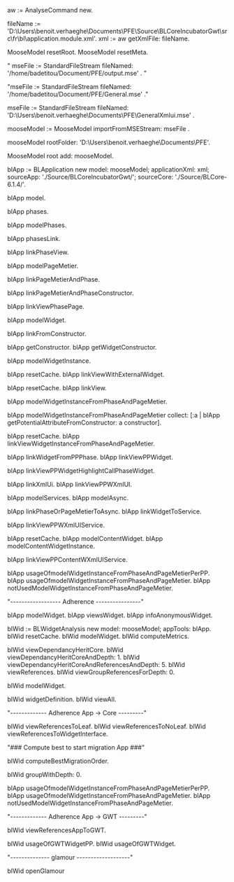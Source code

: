aw := AnalyseCommand new.

fileName := 'D:\Users\benoit.verhaeghe\Documents\PFE\Source\BLCoreIncubatorGwt\src\fr\bl\application.module.xml'. xml := aw getXmlFile: fileName.

MooseModel resetRoot. MooseModel resetMeta.

" mseFile := StandardFileStream fileNamed: '/home/badetitou/Document/PFE/output.mse' . "

"mseFile := StandardFileStream fileNamed: '/home/badetitou/Document/PFE/General.mse' ."

mseFile := StandardFileStream fileNamed: 'D:\Users\benoit.verhaeghe\Documents\PFE\GeneralXmlui.mse' .

mooseModel := MooseModel importFromMSEStream: mseFile .

mooseModel rootFolder: 'D:\Users\benoit.verhaeghe\Documents\PFE'.

MooseModel root add: mooseModel.

blApp := BLApplication new model: mooseModel; applicationXml: xml; sourceApp: './Source/BLCoreIncubatorGwt/'; sourceCore: './Source/BLCore-6.1.4/'.

blApp model.

blApp phases.

blApp modelPhases.

blApp phasesLink.

blApp linkPhaseView.

blApp modelPageMetier.

blApp linkPageMetierAndPhase.

blApp linkPageMetierAndPhaseConstructor.

blApp linkViewPhasePage.

blApp modelWidget.

blApp linkFromConstructor.

blApp getConstructor. blApp getWidgetConstructor.

blApp modelWidgetInstance.

blApp resetCache. blApp linkViewWithExternalWidget.

blApp resetCache. blApp linkView.

blApp modelWidgetInstanceFromPhaseAndPageMetier.

blApp modelWidgetInstanceFromPhaseAndPageMetier collect: [:a | blApp getPotentialAttributeFromConstructor: a constructor].

blApp resetCache. blApp linkViewWidgetInstanceFromPhaseAndPageMetier.

blApp linkWidgetFromPPPhase. blApp linkViewPPWidget.

blApp linkViewPPWidgetHighlightCallPhaseWidget.

blApp linkXmlUi. blApp linkViewPPWXmlUI.

blApp modelServices. blApp modelAsync.

blApp linkPhaseOrPageMetierToAsync. blApp linkWidgetToService.

blApp linkViewPPWXmlUIService.

blApp resetCache. blApp modelContentWidget. blApp modelContentWidgetInstance.

blApp linkViewPPContentWXmlUIService.

blApp usageOfmodelWidgetInstanceFromPhaseAndPageMetierPerPP. blApp usageOfmodelWidgetInstanceFromPhaseAndPageMetier. blApp notUsedModelWidgetInstanceFromPhaseAndPageMetier.

"------------------ Adherence ----------------"

blApp modelWidget. blApp viewsWidget. blApp infoAnonymousWidget.

blWid := BLWidgetAnalysis new model: mooseModel; appTools: blApp. blWid resetCache. blWid modelWidget. blWid computeMetrics.

blWid viewDependancyHeritCore. blWid viewDependancyHeritCoreAndDepth: 1. blWid viewDependancyHeritCoreAndReferencesAndDepth: 5. blWid viewReferences. blWid viewGroupReferencesForDepth: 0.

blWid modelWidget.

blWid widgetDefinition. blWid viewAll.

"------------- Adherence App -> Core ---------"

blWid viewReferencesToLeaf. blWid viewReferencesToNoLeaf. blWid viewReferencesToWidgetInterface.

"### Compute best to start migration App ###"

blWid computeBestMigrationOrder.

blWid groupWithDepth: 0.

blApp usageOfmodelWidgetInstanceFromPhaseAndPageMetierPerPP. blApp usageOfmodelWidgetInstanceFromPhaseAndPageMetier. blApp notUsedModelWidgetInstanceFromPhaseAndPageMetier.

"------------- Adherence App -> GWT ---------"

blWid viewReferencesAppToGWT.

blWid usageOfGWTWidgetPP. blWid usageOfGWTWidget.

"-------------- glamour -------------------"

blWid openGlamour